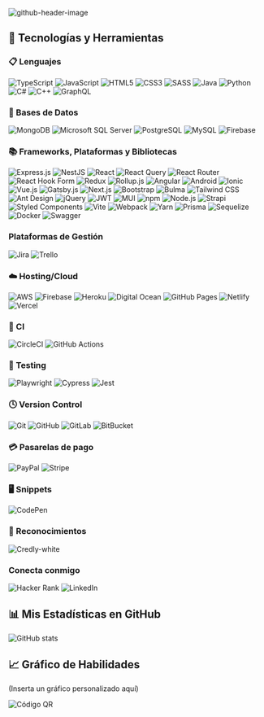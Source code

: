 <!--
Generador de header: https://leviarista.github.io/github-profile-header-generator/
-->
<!-- Banner Personalizado -->
![github-header-image](https://github.com/isc-joserodriguez/isc-joserodriguez/assets/26130533/a91221ba-88c7-4da9-9e17-4663e3de8b15)

## 🔧 Tecnologías y Herramientas
### 📋 Lenguajes
![TypeScript](https://github.com/isc-joserodriguez/isc-joserodriguez/assets/26130533/fa88c6e4-bb57-41a1-8ff0-b09b913a4027)
![JavaScript](https://github.com/isc-joserodriguez/isc-joserodriguez/assets/26130533/86b9999f-7c96-4851-8c2b-c1003515a52e)
![HTML5](https://github.com/isc-joserodriguez/isc-joserodriguez/assets/26130533/b50229e7-1225-4fec-890b-c0c9e89932ee)
![CSS3](https://github.com/isc-joserodriguez/isc-joserodriguez/assets/26130533/ae93ddfb-7212-41ba-bbaf-454484920c69)
![SASS](https://github.com/isc-joserodriguez/isc-joserodriguez/assets/26130533/c2661aa9-1ffd-43db-a76d-d8c7687831da)
![Java](https://github.com/isc-joserodriguez/isc-joserodriguez/assets/26130533/9f49873e-a40f-46a3-95fe-993ed4152cf2)
![Python](https://github.com/isc-joserodriguez/isc-joserodriguez/assets/26130533/a4a4ff91-50bc-47ae-b181-529f2ad9838e)
![C#](https://github.com/isc-joserodriguez/isc-joserodriguez/assets/26130533/a3a7f278-6a22-4fde-8696-f9918aec8d0a)
![C++](https://github.com/isc-joserodriguez/isc-joserodriguez/assets/26130533/2791013e-30f4-4e40-96be-d4d250ee9fff)
![GraphQL](https://github.com/isc-joserodriguez/isc-joserodriguez/assets/26130533/7c2f44c8-abb7-4330-bd79-39d2d783db10)

### 💾 Bases de Datos
![MongoDB](https://github.com/isc-joserodriguez/isc-joserodriguez/assets/26130533/77698b92-1282-4630-a4c2-ac15135b2ae0)
![Microsoft SQL Server](https://github.com/isc-joserodriguez/isc-joserodriguez/assets/26130533/ec3aa5c9-4261-42c4-92ef-ec17c5da7ce9)
![PostgreSQL](https://github.com/isc-joserodriguez/isc-joserodriguez/assets/26130533/62e9f544-fe69-475d-956b-674d88438b13)
![MySQL](https://github.com/isc-joserodriguez/isc-joserodriguez/assets/26130533/6338c2f1-3a0e-4053-9fe2-16cb34e60251)
![Firebase](https://github.com/isc-joserodriguez/isc-joserodriguez/assets/26130533/255fab66-0b71-459f-9da1-3364986f5bdd)

### 📚 Frameworks, Plataformas y Bibliotecas
![Express.js](https://github.com/isc-joserodriguez/isc-joserodriguez/assets/26130533/1da6d9a2-13bb-4c98-973f-a9452e868c12)
![NestJS](https://github.com/isc-joserodriguez/isc-joserodriguez/assets/26130533/42b50ecd-a417-4f24-944b-dbf85a914176)
![React](https://github.com/isc-joserodriguez/isc-joserodriguez/assets/26130533/3832ddcd-a040-41a8-95ae-647598b42a1c)
![React Query](https://github.com/isc-joserodriguez/isc-joserodriguez/assets/26130533/ba7c5eb1-9eee-4cbf-a1f2-a34087b33e8b)
![React Router](https://github.com/isc-joserodriguez/isc-joserodriguez/assets/26130533/463a1e72-cf2e-4618-aa13-2f92a80be0d8)
![React Hook Form](https://github.com/isc-joserodriguez/isc-joserodriguez/assets/26130533/7afc95ef-d274-4172-9d47-2e638cc04b66)
![Redux](https://github.com/isc-joserodriguez/isc-joserodriguez/assets/26130533/7a4eb092-f8d9-4d2f-b4dd-40e5fa4951d5)
![Rollup.js](https://github.com/isc-joserodriguez/isc-joserodriguez/assets/26130533/a49cbdf0-e3da-42a8-b8ac-eef89adf1396)
![Angular](https://github.com/isc-joserodriguez/isc-joserodriguez/assets/26130533/e47c275e-9710-4499-b424-e57d24df7aa4)
![Android](https://github.com/isc-joserodriguez/isc-joserodriguez/assets/26130533/93e915f8-65d6-4e3d-a933-dba87801eca6)
![Ionic](https://github.com/isc-joserodriguez/isc-joserodriguez/assets/26130533/5a5094ab-470e-4377-a47e-b71bb6e92dac)
![Vue.js](https://github.com/isc-joserodriguez/isc-joserodriguez/assets/26130533/60bb624b-fb92-4f1b-a0ee-d725e49e2f4c)
![Gatsby.js](https://github.com/isc-joserodriguez/isc-joserodriguez/assets/26130533/e0fc49d0-cec0-4876-afe8-72bcd0799f04)
![Next.js](https://github.com/isc-joserodriguez/isc-joserodriguez/assets/26130533/fdbae5af-d3fe-4c73-935f-e87328a23e9d)
![Bootstrap](https://github.com/isc-joserodriguez/isc-joserodriguez/assets/26130533/ede55eae-ab42-458f-ae6a-1e6f0475ba2f)
![Bulma](https://github.com/isc-joserodriguez/isc-joserodriguez/assets/26130533/0d3b82ed-acf4-42bf-9023-148071420e42)
![Tailwind CSS](https://github.com/isc-joserodriguez/isc-joserodriguez/assets/26130533/208992d1-0920-4237-b89b-599640e7d554)
![Ant Design](https://github.com/isc-joserodriguez/isc-joserodriguez/assets/26130533/fc90b42f-e19f-4fe3-bac1-eaae6a232884)
![jQuery](https://github.com/isc-joserodriguez/isc-joserodriguez/assets/26130533/6c6a3166-af35-495c-a29c-2bb0164d1609)
![JWT](https://github.com/isc-joserodriguez/isc-joserodriguez/assets/26130533/b00cdea7-1a0d-4847-b29e-73425be554ca)
![MUI](https://github.com/isc-joserodriguez/isc-joserodriguez/assets/26130533/6e69eabf-bd60-4772-9ebe-9feed1c275c2)
![npm](https://github.com/isc-joserodriguez/isc-joserodriguez/assets/26130533/6ec55853-0335-4db6-aea8-be0e8fdf0c0f)
![Node.js](https://github.com/isc-joserodriguez/isc-joserodriguez/assets/26130533/3688f234-a205-48c6-afac-73b30d972cf8)
![Strapi](https://github.com/isc-joserodriguez/isc-joserodriguez/assets/26130533/46a4a2af-b46d-4785-9efc-5baac4599bd4)
![Styled Components](https://github.com/isc-joserodriguez/isc-joserodriguez/assets/26130533/76173423-1497-4870-a571-bb84bd4c01fa)
![Vite](https://github.com/isc-joserodriguez/isc-joserodriguez/assets/26130533/dc55bf6e-b74f-4e02-9db0-0feae344b5c6)
![Webpack](https://github.com/isc-joserodriguez/isc-joserodriguez/assets/26130533/ac7a0c0d-359c-439f-9dd1-735d9f2a1ff6)
![Yarn](https://github.com/isc-joserodriguez/isc-joserodriguez/assets/26130533/aebf183a-b49c-4570-a5fe-3e4d438736f8)
![Prisma](https://github.com/isc-joserodriguez/isc-joserodriguez/assets/26130533/02b44364-e8ef-45b0-a1b6-eca2e97a29cf)
![Sequelize](https://github.com/isc-joserodriguez/isc-joserodriguez/assets/26130533/237608e4-484a-49fd-8c47-f16eacfdf533)
![Docker](https://github.com/isc-joserodriguez/isc-joserodriguez/assets/26130533/7cd3ac29-c2b0-4315-a647-5c56281e48c5)
![Swagger](https://github.com/isc-joserodriguez/isc-joserodriguez/assets/26130533/ce83050c-d73d-48a3-9ad5-e40dd730bdc9)

### Plataformas de Gestión
![Jira](https://github.com/isc-joserodriguez/isc-joserodriguez/assets/26130533/59dcaa8e-3a45-44ad-94ef-0dd480cf6948)
![Trello](https://github.com/isc-joserodriguez/isc-joserodriguez/assets/26130533/ba6b3dfb-be09-46f3-9a7a-3200b3ccf404)

### ☁️ Hosting/Cloud
![AWS](https://github.com/isc-joserodriguez/isc-joserodriguez/assets/26130533/668e34b7-e12e-4d3b-92d0-a033125b2d9f)
![Firebase](https://github.com/isc-joserodriguez/isc-joserodriguez/assets/26130533/255fab66-0b71-459f-9da1-3364986f5bdd)
![Heroku](https://github.com/isc-joserodriguez/isc-joserodriguez/assets/26130533/4f45a6e6-a429-4851-8b27-4bbfe194e76e)
![Digital Ocean](https://github.com/isc-joserodriguez/isc-joserodriguez/assets/26130533/1881d4da-10f2-4167-bdd8-d3cd71082aba)
![GitHub Pages](https://github.com/isc-joserodriguez/isc-joserodriguez/assets/26130533/f5c56703-9771-44ea-86d3-0ca1af68531d)
![Netlify](https://github.com/isc-joserodriguez/isc-joserodriguez/assets/26130533/30fd48e2-b182-4b73-94f4-e90d83678386)
![Vercel](https://github.com/isc-joserodriguez/isc-joserodriguez/assets/26130533/11608e17-d987-4f20-b687-0d291647ee5e)

### 🔬 CI
![CircleCI](https://github.com/isc-joserodriguez/isc-joserodriguez/assets/26130533/daf2661c-316b-4f5d-bf6d-6e57cd145eb5)
![GitHub Actions](https://github.com/isc-joserodriguez/isc-joserodriguez/assets/26130533/eabf6a4b-749c-4b26-b1ff-c59ce5601c84)

### 🧪 Testing
![Playwright](https://github.com/isc-joserodriguez/isc-joserodriguez/assets/26130533/82ad59a8-0d4e-4a9e-954d-8b2e4a7ebefc)
![Cypress](https://github.com/isc-joserodriguez/isc-joserodriguez/assets/26130533/7a194b38-edf5-4bf1-babb-c4f0b4497a9e)
![Jest](https://github.com/isc-joserodriguez/isc-joserodriguez/assets/26130533/2c09d711-14b1-494c-aca7-1f348224e1b3)

### 🕓 Version Control
![Git](https://github.com/isc-joserodriguez/isc-joserodriguez/assets/26130533/c1a5e7d5-ea1d-4f7b-89b9-84da3e9cdccc)
![GitHub](https://github.com/isc-joserodriguez/isc-joserodriguez/assets/26130533/60ade96b-a44c-44e8-8414-be6f1ca5681b)
![GitLab](https://github.com/isc-joserodriguez/isc-joserodriguez/assets/26130533/ed169a41-655b-4c9c-a0f2-9dad20b9e2b7)
![BitBucket](https://github.com/isc-joserodriguez/isc-joserodriguez/assets/26130533/33a5bf60-69f6-4c9a-beaa-c7a13cb5f3a4)

### 💳 Pasarelas de pago
![PayPal](https://github.com/isc-joserodriguez/isc-joserodriguez/assets/26130533/93287f68-93f8-42e9-822c-24d6a285b580)
![Stripe](https://github.com/isc-joserodriguez/isc-joserodriguez/assets/26130533/8a9a8aa7-5bae-4fbe-8218-a540360a3d03)

### 🖥 Snippets
![CodePen](https://github.com/isc-joserodriguez/isc-joserodriguez/assets/26130533/e3f19919-a81b-4629-9bf4-2f6bb4674d59)

### 🏅 Reconocimientos
![Credly-white](https://github.com/isc-joserodriguez/isc-joserodriguez/assets/26130533/cc6726d8-80fa-4fb1-9bb1-94af12dbc37b)

### Conecta conmigo
![Hacker Rank](https://github.com/isc-joserodriguez/isc-joserodriguez/assets/26130533/ad8d85fc-2542-48dd-b58f-69e8dc56f343)
![LinkedIn](https://github.com/isc-joserodriguez/isc-joserodriguez/assets/26130533/c5b7c485-550d-4ff0-aaec-14e3e14bd615)


<!-- Estadísticas de GitHub -->
## 📊 Mis Estadísticas en GitHub
![GitHub stats](https://github-readme-stats.vercel.app/api?username=isc-joserodriguez&show_icons=true)

<!-- Gráficos Personalizados -->
## 📈 Gráfico de Habilidades
(Inserta un gráfico personalizado aquí)

<!-- Código QR -->
![Código QR](URL_DEL_CODIGO_QR)
